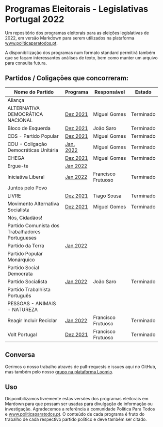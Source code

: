 # Programas Eleitorais - Legislativas Portugal 2022

Um repositório dos programas eleitorais para as eleições legislativas de 2022, em versão Markdown para serem utilizados na plataforma www.politicaparatodos.pt.

A disponibilização dos programas num formato standard permitirá também que se façam interessantes análises de texto, bem como manter um arquivo para consulta futura.

## Partidos / Coligaçōes que concorreram:

| Nome do Partido| Programa | Responsável | Estado |
|---|---|---| --- |
| Aliança | | | |
| ALTERNATIVA DEMOCRÁTICA NACIONAL | [Dez 2021](https://adn.com.pt/programa-eleitoral/) | Miguel Gomes | Terminado |
| Bloco de Esquerda | [Dez 2021](https://programa2022.bloco.org/indice/) | João Saro | Terminado |
| CDS - Partido Popular |  [Dez 2021](https://b0aeab40-c635-4353-910b-6aa274f66d8c.filesusr.com/ugd/f15fb0_85a52867a3a143609c0f22c368b00fb4.pdf)  | Miguel Gomes | Terminado |
| CDU - Coligação Democráticas Unitária | [Jan. 2022](https://www.cdu.pt/2022/compromisso-eleitoral-do-pcp) | Miguel Gomes| Terminado |
| CHEGA | [Dez 2021](https://partidochega.pt/programa-eleitoral-legislativas-2022/) | Miguel Gomes | Terminado |
| Ergue-te | [Jan 2022](http://www.partidoergue-te.pt/wp-content/uploads/2022/01/Programa-eleitoral-Ergue-te-Legislativas-2022.pdf) | | |
| Iniciativa Liberal | [Jan 2022](https://iniciativaliberal.pt/wp-content/uploads/2022/01/Iniciativa-Liberal-Programa-Eleitoral-2022.pdf) | Francisco Frutuoso | Terminado |
| Juntos pelo Povo |  | | |
| LIVRE | [Dez 2021](https://partidolivre.pt/wp-content/uploads/2021/12/Programa_Eleitoral_2022.pdf) | Tiago Sousa | Terminado |
| Movimento Alternativa Socialista | [Dez 2021](https://drive.google.com/file/d/14pppABeQhmWhtgDB3ixiS6ntmkRDFyE-/view?usp=sharing) | Miguel Gomes | Terminado |
| Nós, Cidadãos! |  |  | |
| Partido Comunista dos Trabalhadores Portugueses |  |  | |
| Partido da Terra  | [Jan 2022](https://mpt.pt/wp-content/uploads/2022/01/MANIFESTO.ELEITORAL.PARTIDO.DA_.TERRA2022.pdf) |  | |
| Partido Popular Monárquico | | | |
| Partido Social Democrata |  |  | |
| Partido Socialista | [Jan 2022](https://programa.antoniocosta2022.pt/programa/Programa-Eleitoral-PS2022.pdf) | João Saro | Terminado |
| Partido Trabalhista Português  |  |    | |
| PESSOAS - ANIMAIS - NATUREZA |  |  | |
| Reagir Incluir Reciclar | [Jan 2022](http://partido-rir.pt/wp-content/uploads/2022/01/Rir_Programa_eleicoes22.pdf) | Francisco Frutuoso | Terminado |
| Volt Portugal | [Dez 2021](https://assets.volteuropa.org/2021-12/Volt_Portugal-Programa_Politico.pdf) | Francisco Frutuoso | Terminado |

## Conversa

Gerimos o nosso trabalho através de pull-requests e issues aqui no GitHub, mas também pelo nosso [grupo na plataforma Loomio](https://www.loomio.org/d/LxtvTelP/programas-em-markdown).

## Uso

Disponibilizamos livremente estas versões dos programas eleitorais em Mardown para que possam ser usadas para divulgação de informação ou investigação. Agradecemos a referência à comunidade Política Para Todos e www.politicaparatodos.pt. O conteúdo de cada programa é fruto do trabalho de cada respectivo partido político e deve também ser citado.
